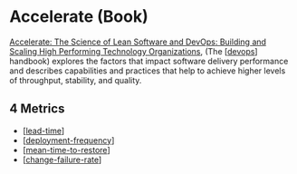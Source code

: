 # Accelerate (Book)

[Accelerate: The Science of Lean Software and DevOps: Building and Scaling High Performing Technology Organizations](https://www.amazon.com/Accelerate-Software-Performing-Technology-Organizations/dp/1942788339), (The [[devops]] handbook) explores the factors that impact software delivery performance and describes capabilities and practices that help to achieve higher levels of throughput, stability, and quality.

## 4 Metrics

- [[lead-time]]
- [[deployment-frequency]]
- [[mean-time-to-restore]]
- [[change-failure-rate]]

[//begin]: # "Autogenerated link references for markdown compatibility"
[devops]: ../cloud-computing/devops "DevOps"
[lead-time]: lead-time "Lead Time"
[deployment-frequency]: deployment-frequency "Deployment Frequency"
[mean-time-to-restore]: mean-time-to-restore "Mean time to Restore/Recovery"
[change-failure-rate]: change-failure-rate "Change Failure Rate"
[//end]: # "Autogenerated link references"
